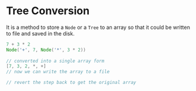 # Tree Conversion

It is a method to store a `Node` or a `Tree` to an array so that it could be written to file and saved in the disk.

````java
7 + 3 * 2
Node('+', 7, Node('*', 3 * 2))
        
// converted into a single array form
[7, 3, 2, *, +]
// now we can write the array to a file

// revert the step back to get the original array
````